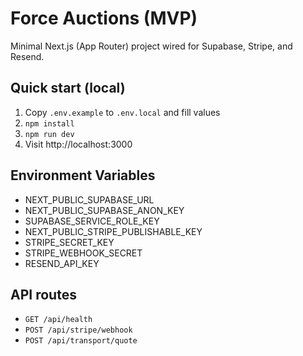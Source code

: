 # Force Auctions (MVP)

Minimal Next.js (App Router) project wired for Supabase, Stripe, and Resend.

## Quick start (local)
1) Copy `.env.example` to `.env.local` and fill values
2) `npm install`
3) `npm run dev`
4) Visit http://localhost:3000

## Environment Variables
- NEXT_PUBLIC_SUPABASE_URL
- NEXT_PUBLIC_SUPABASE_ANON_KEY
- SUPABASE_SERVICE_ROLE_KEY
- NEXT_PUBLIC_STRIPE_PUBLISHABLE_KEY
- STRIPE_SECRET_KEY
- STRIPE_WEBHOOK_SECRET
- RESEND_API_KEY

## API routes
- `GET /api/health`
- `POST /api/stripe/webhook`
- `POST /api/transport/quote`
